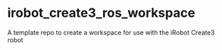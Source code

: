 # irobot_create3_ros_workspace
A template repo to create a workspace for use with the iRobot Create3 robot
